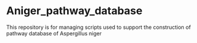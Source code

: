 # Aniger_pathway_database
This repository is for managing scripts used to support the construction of pathway database of Aspergillus niger
